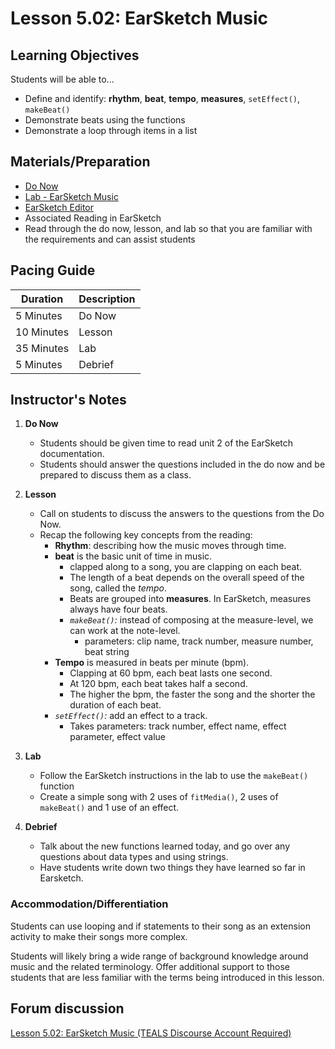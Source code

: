 # Lesson 5.02: EarSketch Music

## Learning Objectives
Students will be able to...

* Define and identify: **rhythm**, **beat**, **tempo**, **measures**, `setEffect()`, `makeBeat()`
* Demonstrate beats using the functions
* Demonstrate a loop through items in a list

## Materials/Preparation
* [Do Now]
* [Lab - EarSketch Music]
* [EarSketch Editor]
* Associated Reading in EarSketch
*  Read through the do now, lesson, and lab so that you are familiar with the requirements and can assist students

## Pacing Guide
| **Duration**   | **Description** |
| ---------- | ----------- |
| 5 Minutes  | Do Now      |
| 10 Minutes | Lesson      |
| 35 Minutes | Lab         |
| 5 Minutes | Debrief     |

## Instructor's Notes

1. **Do Now**
    * Students should be given time to read unit 2 of the EarSketch documentation.
    * Students should answer the questions included in the do now and be prepared to discuss them as a class.
2. **Lesson**
	* Call on students to discuss the answers to the questions from the Do Now.
	* Recap the following key concepts from the reading:
		* **Rhythm**: describing how the music moves through time.
		* **beat** is the basic unit of time in music.  
			- clapped along to a song, you are clapping on each beat. 
			- The length of a beat depends on the overall speed of the song, called the *tempo*. 
			* Beats are grouped into **measures**. In EarSketch, measures always have four beats.
			* *`makeBeat()`:* instead of composing at the measure-level, we can work at the note-level. 
				- parameters: clip name, track number, measure number, beat string
		* **Tempo** is measured in beats per minute (bpm). 
			- Clapping at 60 bpm, each beat lasts one second. 
			- At 120 bpm, each beat takes half a second. 
			- The higher the bpm, the faster the song and the shorter the duration of each beat.
		* *`setEffect()`:* add an effect to a track. 
			- Takes parameters: track number, effect name, effect parameter, effect value
		
3. **Lab**
	* Follow the EarSketch instructions in the lab to use the `makeBeat()` function
	* Create a simple song with 2 uses of `fitMedia()`, 2 uses of `makeBeat()` and 1 use of an effect. 
	 
4. **Debrief**
	* Talk about the new functions learned today, and go over any questions about data types and using strings.
	* Have students write down two things they have learned so far in Earsketch.

### Accommodation/Differentiation
Students can use looping and if statements to their song as an extension activity to make their songs more complex.

Students will likely bring a wide range of background knowledge around music and the related terminology. Offer additional support to those students that are less familiar with the terms being introduced in this lesson.

## Forum discussion
[Lesson 5.02: EarSketch Music (TEALS Discourse Account Required)](https://forums.tealsk12.org/c/2nd-semester-unit-5-earsketch/lesson-5-02-earsketch-music)


[Do Now]: do_now.md
[Lab - EarSketch Music]: lab.md
[EarSketch Editor]: http://earsketch.gatech.edu/earsketch2/
